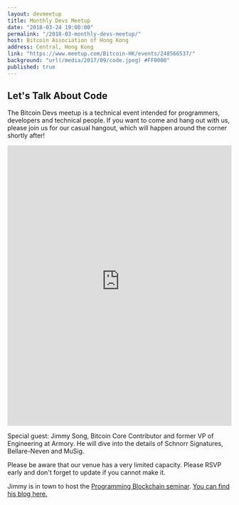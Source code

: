 ```yaml
---
layout: devmeetup
title: Monthly Devs Meetup
date: "2018-03-24 19:00:00"
permalink: "/2018-03-monthly-devs-meetup/"
host: Bitcoin Association of Hong Kong
address: Central, Hong Kong
link: "https://www.meetup.com/Bitcoin-HK/events/248566537/"
background: "url(/media/2017/09/code.jpeg) #FF0000"
published: true
---
```


## Let's Talk About Code

The Bitcoin Devs meetup is a technical event intended for programmers, developers and technical people. If you want to come and hang out with us, please join us for our casual hangout, which will happen around the corner shortly after!

<iframe width="100%" height="630" src="https://www.youtube-nocookie.com/embed/bhq9D30Rvq8" frameborder="0" allow="autoplay; encrypted-media" allowfullscreen></iframe>

Special guest: Jimmy Song, Bitcoin Core Contributor and former VP of Engineering at Armory. He will dive into the details of Schnorr Signatures, Bellare-Neven and MuSig.

Please be aware that our venue has a very limited capacity. Please RSVP early and don't forget to update if you cannot make it.

Jimmy is in town to host the [Programming Blockchain seminar](http://programmingblockchain.com/). [You can find his blog here.](https://medium.com/@jimmysong)
